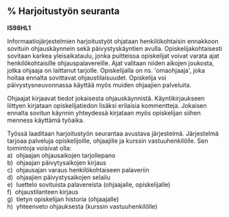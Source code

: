 % Harjoitustyön seuranta
---------------------

**IS98HL1**

Informaatiojärjestelmien harjoitustyöt ohjataan henkilökohtaisin ennakkoon
sovituin ohjauskäynnein sekä päivystyskäyntien avulla. Opiskelijakohtaisesti
sovitaan karkea yleisaikataulu, jonka puitteissa opiskelijat voivat
varata ajat henkilökohtaisille ohjauspalavereille. Ajat valitaan niiden
aikojen joukosta, jotka ohjaaja on laittanut tarjolle. Opiskelijalla on
ns. 'omaohjaaja', joka hoitaa ennalta sovittavat ohjaustilaisuudet.
Opiskelija voi päivystysneuvonnassa käyttää myös muiden ohjaajien palveluita.

Ohjaajat kirjaavat tiedot jokaisesta ohjauskäynnistä. Käyntikirjaukseen
liittyen kirjataan opiskelijatiedon lisäksi erilaisia kommentteja.
Jokaisen ennalta sovitun käynnin yhteydessä kirjataan myös opiskelijan
siihen menness käyttämä työaika.

Työssä laaditaan harjoitustyön seurantaa avustava järjestelmä. Järjestelmä
tarjoaa palveluja opiskelijoille, ohjaajille ja kurssin vastuuhenkilölle.
Sen toimintoja voisivat olla: \
a)  ohjaajan ohjausaikojen tarjollepano \
b)  ohjaajan päivytysaikojen kirjaus \
c)  ohjausajan varaus henkilökohtaiseen palaveriin \
d)  ohjaajien päivystysaikojen selailu \
e)  luettelo sovituista palavereista (ohjaajalle, opiskelijalle) \
f)  ohjaustilanteen kirjaus \
g)  tietyn opiskelijan historia (ohjaajalle) \
h)  yhteenveto ohjauksesta (kurssin vastuuhenkilölle)
